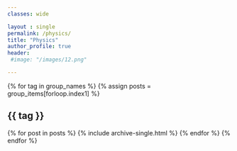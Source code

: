 ```yaml
---
classes: wide

layout : single
permalink: /physics/
title: "Physics"
author_profile: true
header:
 #image: "/images/12.png"

---
```





{% for tag in group_names %}
  {% assign posts = group_items[forloop.index1] %}
  <h2 id="{{ tag | slugify }}" class="archive__subtitle">{{ tag }}</h2>
  {% for post in posts %}
    {% include archive-single.html %}
  {% endfor %}
{% endfor %}
